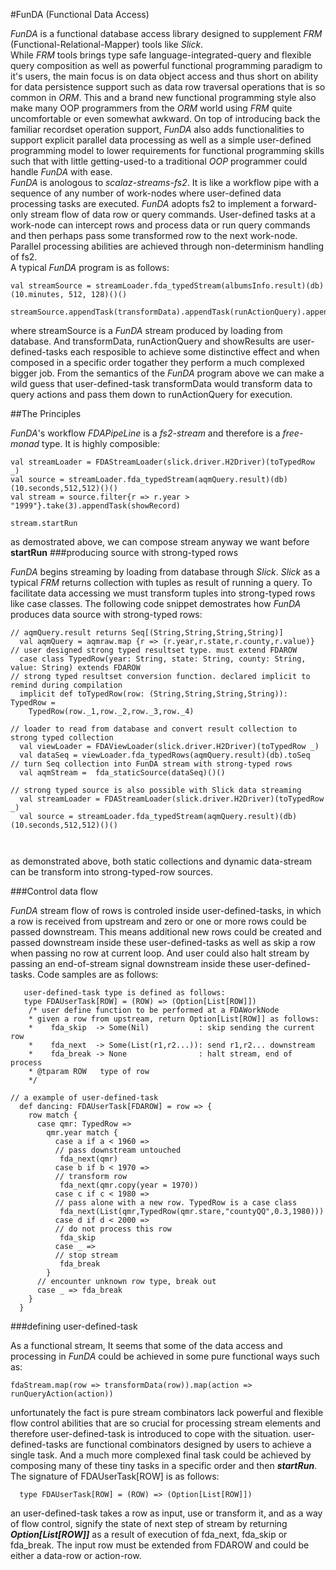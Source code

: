 #FunDA (Functional Data Access)  

*FunDA* is a functional database access library designed to supplement *FRM* (Functional-Relational-Mapper) tools like *Slick*.  
While *FRM* tools brings type safe language-integrated-query and flexible query composition as well as powerful functional programming paradigm to it's users, the main focus is on data object access and thus short on ability for data persistence support such as data row traversal operations that is so common in *ORM*. This and a brand new functional programming style also make many OOP programmers from the *ORM* world using *FRM* quite uncomfortable or even somewhat awkward. On top of introducing back the familiar recordset operation support, *FunDA* also adds functionalities to support explicit parallel data processing as well as a simple user-defined programming model to lower requirements for functional programming skills such that with little getting-used-to a traditional *OOP* programmer could handle *FunDA* with ease.  
*FunDA* is anologous to *scalaz-streams-fs2*. It is like a workflow pipe with a sequence of any number of work-nodes where user-defined data processing tasks are executed. *FunDA* adopts fs2 to implement a forward-only stream flow of data row or query commands. User-defined tasks at a work-node can intercept rows and process data or run query commands and then perhaps pass some transformed row to the next work-node. Parallel processing abilities are achieved through non-determinism handling of fs2.  
A typical *FunDA* program is as follows:  

```
val streamSource = streamLoader.fda_typedStream(albumsInfo.result)(db)(10.minutes, 512, 128)()()

streamSource.appendTask(transformData).appendTask(runActionQuery).appendTask(showResults).startRun
```
where streamSource is a *FunDA* stream produced by loading from database. And transformData, runActionQuery and showResults are user-defined-tasks each resposible to achieve some distinctive effect and when composed in a specific order togather they perform a much complexed bigger job. From the semantics of the *FunDA* program above we can make a wild guess that user-defined-task transformData would transform data to query actions and pass them down to runActionQuery for execution.  

##The Principles  

*FunDA*'s workflow *FDAPipeLine* is a *fs2-stream* and therefore is a *free-monad* type. It is highly composible:  

```
val streamLoader = FDAStreamLoader(slick.driver.H2Driver)(toTypedRow _)      
val source = streamLoader.fda_typedStream(aqmQuery.result)(db)(10.seconds,512,512)()()
val stream = source.filter{r => r.year > "1999"}.take(3).appendTask(showRecord)

stream.startRun
```
as demostrated above, we can compose stream anyway we want before **startRun**
###producing source with strong-typed rows  
  
*FunDA* begins streaming by loading from database through *Slick*. *Slick* as a typical *FRM* returns collection with tuples as result of running a query. To facilitate data accessing we must transform tuples into strong-typed rows like case classes. The following code snippet demostrates how *FunDA* produces data source with strong-typed rows:  

```
// aqmQuery.result returns Seq[(String,String,String,String)]
  val aqmQuery = aqmraw.map {r => (r.year,r.state,r.county,r.value)}
// user designed strong typed resultset type. must extend FDAROW
  case class TypedRow(year: String, state: String, county: String, value: String) extends FDAROW
// strong typed resultset conversion function. declared implicit to remind during compilation
  implicit def toTypedRow(row: (String,String,String,String)): TypedRow =
    TypedRow(row._1,row._2,row._3,row._4)  

// loader to read from database and convert result collection to strong typed collection
  val viewLoader = FDAViewLoader(slick.driver.H2Driver)(toTypedRow _)
  val dataSeq = viewLoader.fda_typedRows(aqmQuery.result)(db).toSeq
// turn Seq collection into FunDA stream with strong-typed rows
  val aqmStream =  fda_staticSource(dataSeq)()()  

// strong typed source is also possible with Slick data streaming
  val streamLoader = FDAStreamLoader(slick.driver.H2Driver)(toTypedRow _)      
  val source = streamLoader.fda_typedStream(aqmQuery.result)(db)(10.seconds,512,512)()()
  
    
```   
as demonstrated above, both static collections and dynamic data-stream can be transform into strong-typed-row sources.  

###Control data flow  

*FunDA* stream flow of rows is controled inside user-defined-tasks, in which a row is received from upstream and zero or one or more rows could be passed downstream. This means additional new rows could be created and passed downstream inside these user-defined-tasks as well as skip a row when passing no row at current loop. And user could also halt stream by passing an end-of-stream signal downstream inside these user-defined-tasks. Code samples are as follows:  

```
   user-defined-task type is defined as follows:
   type FDAUserTask[ROW] = (ROW) => (Option[List[ROW]])
    /* user define function to be performed at a FDAWorkNode
    * given a row from upstream, return Option[List[ROW]] as follows:
    *    fda_skip  -> Some(Nil)           : skip sending the current row
    *    fda_next  -> Some(List(r1,r2...)): send r1,r2... downstream
    *    fda_break -> None                : halt stream, end of process
    * @tparam ROW   type of row
    */
  
// a example of user-defined-task  
  def dancing: FDAUserTask[FDAROW] = row => {
    row match {
      case qmr: TypedRow =>
        qmr.year match {
          case a if a < 1960 =>
          // pass downstream untouched
           fda_next(qmr)
          case b if b < 1970 => 
          // transform row
           fda_next(qmr.copy(year = 1970))
          case c if c < 1980 =>
          // pass alone with a new row. TypedRow is a case class
           fda_next(List(qmr,TypedRow(qmr.stare,"countyQQ",0.3,1980)))
          case d if d < 2000 =>
          // do not process this row
           fda_skip
          case _ =>
          // stop stream 
           fda_break    
        }
      // encounter unknown row type, break out  
      case _ => fda_break
    }
  }
```

###defining user-defined-task  
  
As a functional stream, It seems that some of the data access and processing in *FunDA* could be achieved in some pure functional ways such as:  

```
fdaStream.map(row => transformData(row)).map(action => runQueryAction(action))
```
unfortunately the fact is pure stream combinators lack powerful and flexible flow control abilities that are so crucial for processing stream elements and therefore user-defined-task is introduced to cope with the situation.
user-defined-tasks are functional combinators designed by users to achieve a single task. And a much more complexed final task could be achieved by composing many of these tiny tasks in a specific order and then ***startRun***. The signature of FDAUserTask[ROW] is as follows:  

```
  type FDAUserTask[ROW] = (ROW) => (Option[List[ROW]])

```
an user-defined-task takes a row as input, use or transform it, and as a way of flow control, signify the state of next step of stream by returning ***Option[List[ROW]]*** as a result of execution of fda_next, fda_skip or fda_break. The input row must be extended from FDAROW and could be either a data-row or action-row.